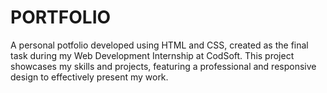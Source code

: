# PORTFOLIO
A personal potfolio developed using HTML and CSS, created as the final task during my Web Development Internship at CodSoft. This project showcases my skills and projects, featuring a professional and responsive design to effectively present my work.
